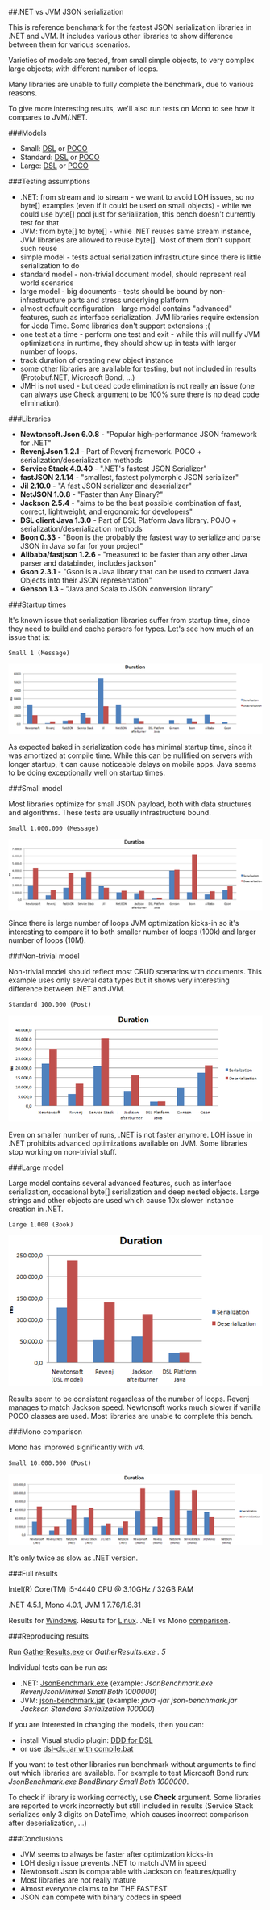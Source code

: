 ##.NET vs JVM JSON serialization

This is reference benchmark for the fastest JSON serialization libraries in .NET and JVM. It includes various other libraries to show difference between them for various scenarios.

Varieties of models are tested, from small simple objects, to very complex large objects; with different number of loops.

Many libraries are unable to fully complete the benchmark, due to various reasons.

To give more interesting results, we'll also run tests on Mono to see how it compares to JVM/.NET.

###Models

 * Small: [DSL](Benchmark/SmallObjects.dsl) or [POCO](Benchmark/Models.Small.cs)
 * Standard: [DSL](Benchmark/StandardObjects.dsl) or [POCO](Benchmark/Models.Standard.cs)
 * Large: [DSL](Benchmark/LargeObjects.dsl) or [POCO](Benchmark/Models.Large.cs)
 
###Testing assumptions

 * .NET: from stream and to stream - we want to avoid LOH issues, so no byte[] examples (even if it could be used on small objects) - while we could use byte[] pool just for serialization, this bench doesn't currently test for that
 * JVM: from byte[] to byte[] - while .NET reuses same stream instance, JVM libraries are allowed to reuse byte[]. Most of them don't support such reuse 
 * simple model - tests actual serialization infrastructure since there is little serialization to do
 * standard model - non-trivial document model, should represent real world scenarios
 * large model - big documents - tests should be bound by non-infrastructure parts and stress underlying platform
 * almost default configuration - large model contains "advanced" features, such as interface serialization. JVM libraries require extension for Joda Time. Some libraries don't support extensions ;(
 * one test at a time - perform one test and exit - while this will nullify JVM optimizations in runtime, they should show up in tests with larger number of loops.
 * track duration of creating new object instance
 * some other libraries are available for testing, but not included in results (Protobuf.NET, Microsoft Bond, ...)
 * JMH is not used - but dead code elimination is not really an issue (one can always use Check argument to be 100% sure there is no dead code elimination).

###Libraries

 * **Newtonsoft.Json 6.0.8** - "Popular high-performance JSON framework for .NET"
 * **Revenj.Json 1.2.1** - Part of Revenj framework. POCO + serialization/deserialization methods 
 * **Service Stack 4.0.40** - ".NET's fastest JSON Serializer"
 * **fastJSON 2.1.14** - "smallest, fastest polymorphic JSON serializer"
 * **Jil 2.10.0** - "A fast JSON serializer and deserializer"
 * **NetJSON 1.0.8** - "Faster than Any Binary?"
 * **Jackson 2.5.4** - "aims to be the best possible combination of fast, correct, lightweight, and ergonomic for developers"
 * **DSL client Java 1.3.0** - Part of DSL Platform Java library. POJO + serialization/deserialization methods
 * **Boon 0.33** - "Boon is the probably the fastest way to serialize and parse JSON in Java so far for your project"
 * **Alibaba/fastjson 1.2.6** - "measured to be faster than any other Java parser and databinder, includes jackson"
 * **Gson 2.3.1** - "Gson is a Java library that can be used to convert Java Objects into their JSON representation"
 * **Genson 1.3** - "Java and Scala to JSON conversion library"

 
###Startup times

It's known issue that serialization libraries suffer from startup time, since they need to build and cache parsers for types.
Let's see how much of an issue that is:

    Small 1 (Message)

![Startup times](results/startup-small.png)

As expected baked in serialization code has minimal startup time, since it was amortized at compile time. While this can be nullified on servers with longer startup, it can cause noticeable delays on mobile apps. Java seems to be doing exceptionally well on startup times.

###Small model

Most libraries optimize for small JSON payload, both with data structures and algorithms. These tests are usually infrastructure bound.

    Small 1.000.000 (Message)

![Small objects duration](results/small-objects.png)

Since there is large number of loops JVM optimization kicks-in so it's interesting to compare it to both smaller number of loops (100k) and larger number of loops (10M).

###Non-trivial model

Non-trivial model should reflect most CRUD scenarios with documents. This example uses only several data types but it shows very interesting difference between .NET and JVM.

    Standard 100.000 (Post)

![Non-trivial objects duration](results/standard-post.png)

Even on smaller number of runs, .NET is not faster anymore. LOH issue in .NET prohibits advanced optimizations available on JVM. Some libraries stop working on non-trivial stuff. 

###Large model

Large model contains several advanced features, such as interface serialization, occasional byte[] serialization and deep nested objects. Large strings and other objects are used which cause 10x slower instance creation in .NET.

    Large 1.000 (Book)

![Large objects duration](results/large-1000.png)

Results seem to be consistent regardless of the number of loops. Revenj manages to match Jackson speed. Newtonsoft works much slower if vanilla POCO classes are used. Most libraries are unable to complete this bench.

###Mono comparison

Mono has improved significantly with v4. 

    Small 10.000.000 (Post)

![.NET vs Mono](results/net-vs-mono.png)

It's only twice as slow as .NET version.

###Full results

Intel(R) Core(TM) i5-4440 CPU @ 3.10GHz / 32GB RAM

.NET 4.5.1, Mono 4.0.1, JVM 1.7.76/1.8.31

Results for [Windows](results/results-windows.xlsx).
Results for [Linux](results/results-linux.xlsx).
.NET vs Mono [comparison](results/result-dotnet-vs-mono.xlsx).

###Reproducing results

Run [GatherResults.exe](app/GatherResults.exe) or *GatherResults.exe . 5*

Individual tests can be run as:

 * .NET: [JsonBenchmark.exe](app/JsonBenchmark.exe) (example: *JsonBenchmark.exe RevenjJsonMinimal Small Both 1000000*)
 * JVM: [json-benchmark.jar](app/json-benchmark.jar) (example: *java -jar json-benchmark.jar Jackson Standard Serialization 100000*) 

If you are interested in changing the models, then you can:

 * install Visual studio plugin: [DDD for DSL](https://visualstudiogallery.msdn.microsoft.com/5b8a140c-5c84-40fc-a551-b255ba7676f4)
 * or use [dsl-clc.jar with compile.bat](Benchmark/compile.bat)

If you want to test other libraries run benchmark without arguments to find out which libraries are available. For example to test Microsoft Bond run: *JsonBenchmark.exe BondBinary Small Both 1000000*.

To check if library is working correctly, use **Check** argument. Some libraries are reported to work incorrectly but still included in results (Service Stack serializes only 3 digits on DateTime, which causes incorrect comparison after deserialization, ...)

###Conclusions

* JVM seems to always be faster after optimization kicks-in
* LOH design issue prevents .NET to match JVM in speed
* Newtonsoft.Json is comparable with Jackson on features/quality
* Most libraries are not really mature
* Almost everyone claims to be THE FASTEST 
* JSON can compete with binary codecs in speed
